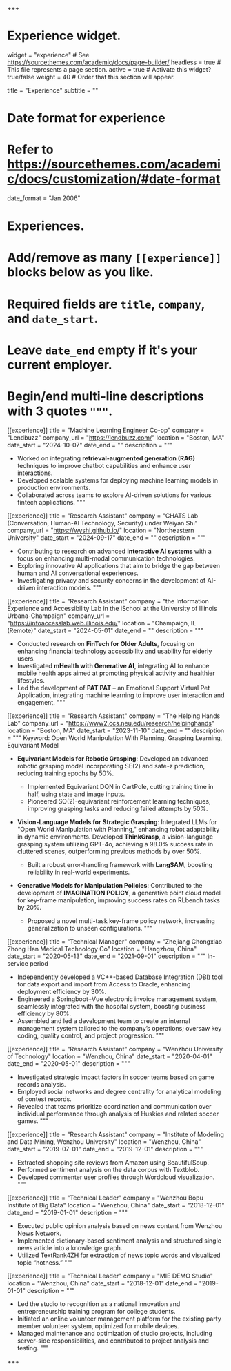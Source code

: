 +++
# Experience widget.
widget = "experience"  # See https://sourcethemes.com/academic/docs/page-builder/
headless = true  # This file represents a page section.
active = true  # Activate this widget? true/false
weight = 40  # Order that this section will appear.

title = "Experience"
subtitle = ""

# Date format for experience
#   Refer to https://sourcethemes.com/academic/docs/customization/#date-format
date_format = "Jan 2006"

# Experiences.
#   Add/remove as many `[[experience]]` blocks below as you like.
#   Required fields are `title`, `company`, and `date_start`.
#   Leave `date_end` empty if it's your current employer.
#   Begin/end multi-line descriptions with 3 quotes `"""`.

[[experience]]
  title = "Machine Learning Engineer Co-op"
  company = "Lendbuzz"
  company_url = "https://lendbuzz.com/"
  location = "Boston, MA"
  date_start = "2024-10-07"
  date_end = ""
  description = """
- Worked on integrating **retrieval-augmented generation (RAG)** techniques to improve chatbot capabilities and enhance user interactions.
- Developed scalable systems for deploying machine learning models in production environments.
- Collaborated across teams to explore AI-driven solutions for various fintech applications.
  """

[[experience]]
  title = "Research Assistant"
  company = "CHATS Lab (Conversation, Human-AI Technology, Security) under Weiyan Shi"
  company_url = "https://wyshi.github.io/"
  location = "Northeastern University"
  date_start = "2024-09-17"
  date_end = ""
  description = """
- Contributing to research on advanced **interactive AI systems** with a focus on enhancing multi-modal communication technologies.
- Exploring innovative AI applications that aim to bridge the gap between human and AI conversational experiences.
- Investigating privacy and security concerns in the development of AI-driven interaction models.
  """

[[experience]]
  title = "Research Assistant"
  company = "the Information Experience and Accessibility Lab in the iSchool at the University of Illinois Urbana-Champaign"
  company_url = "https://infoaccesslab.web.illinois.edu/"
  location = "Champaign, IL (Remote)"
  date_start = "2024-05-01"
  date_end = ""
  description = """
- Conducted research on **FinTech for Older Adults**, focusing on enhancing financial technology accessibility and usability for elderly users.  
- Investigated **mHealth with Generative AI**, integrating AI to enhance mobile health apps aimed at promoting physical activity and healthier lifestyles.  
- Led the development of **PAT PAT** – an Emotional Support Virtual Pet Application, integrating machine learning to improve user interaction and engagement.
  """


[[experience]]
  title = "Research Assistant"
  company = "The Helping Hands Lab"
  company_url = "https://www2.ccs.neu.edu/research/helpinghands"
  location = "Boston, MA"
  date_start = "2023-11-10"
  date_end = ""
  description = """
  Keyword:  Open World Manipulation With Planning, Grasping Learning, Equivariant Model
  
- **Equivariant Models for Robotic Grasping**: Developed an advanced robotic grasping model incorporating SE(2) and safe-z prediction, reducing training epochs by 50%.  
  - Implemented Equivariant DQN in CartPole, cutting training time in half, using state and image inputs.
  - Pioneered SO(2)-equivariant reinforcement learning techniques, improving grasping tasks and reducing failed attempts by 50%.
  
- **Vision-Language Models for Strategic Grasping**: Integrated LLMs for "Open World Manipulation with Planning," enhancing robot adaptability in dynamic environments. Developed **ThinkGrasp**, a vision-language grasping system utilizing GPT-4o, achieving a 98.0% success rate in cluttered scenes, outperforming previous methods by over 50%.  
  - Built a robust error-handling framework with **LangSAM**, boosting reliability in real-world experiments.

- **Generative Models for Manipulation Policies**: Contributed to the development of **IMAGINATION POLICY**, a generative point cloud model for key-frame manipulation, improving success rates on RLbench tasks by 20%.  
  - Proposed a novel multi-task key-frame policy network, increasing generalization to unseen configurations.
  """


[[experience]]
  title = "Technical Manager"
  company = "Zhejiang Chongxiao Zhong Han Medical Technology Co"
  location = "Hangzhou, China"
  date_start = "2020-05-13"
  date_end = "2021-09-01"
  description = """
  In-service period
  - Independently developed a VC++-based Database Integration (DBI) tool for data export and import from Access to Oracle, enhancing deployment efficiency by 30%.
  - Engineered a Springboot+Vue electronic invoice management system, seamlessly integrated with the hospital system, boosting business efficiency by 80%.
  - Assembled and led a development team to create an internal management system tailored to the company’s operations; oversaw key coding, quality control, and project progression.
  """

[[experience]]
  title = "Research Assistant"
  company = "Wenzhou University of Technology"
  location = "Wenzhou, China"
  date_start = "2020-04-01"
  date_end = "2020-05-01"
  description = """
  - Investigated strategic impact factors in soccer teams based on game records analysis.
  - Employed social networks and degree centrality for analytical modeling of contest records.
  - Revealed that teams prioritize coordination and communication over individual performance through analysis of Huskies and related soccer games.
  """

[[experience]]
  title = "Research Assistant"
  company = "Institute of Modeling and Data Mining, Wenzhou University"
  location = "Wenzhou, China"
  date_start = "2019-07-01"
  date_end = "2019-12-01"
  description = """
  - Extracted shopping site reviews from Amazon using BeautifulSoup.
  - Performed sentiment analysis on the data corpus with Textblob.
  - Developed commenter user profiles through Wordcloud visualization.
  """

[[experience]]
  title = "Technical Leader"
  company = "Wenzhou Bopu Institute of Big Data"
  location = "Wenzhou, China"
  date_start = "2018-12-01"
  date_end = "2019-01-01"
  description = """
  - Executed public opinion analysis based on news content from Wenzhou News Network.
  - Implemented dictionary-based sentiment analysis and structured single news article into a knowledge graph.
  - Utilized TextRank4ZH for extraction of news topic words and visualized topic “hotness.”
  """

[[experience]]
  title = "Technical Leader"
  company = "MIE DEMO Studio"
  location = "Wenzhou, China"
  date_start = "2018-12-01"
  date_end = "2019-01-01"
  description = """
  - Led the studio to recognition as a national innovation and entrepreneurship training program for college students.
  - Initiated an online volunteer management platform for the existing party member volunteer system, optimized for mobile devices.
  - Managed maintenance and optimization of studio projects, including server-side responsibilities, and contributed to project analysis and testing.
  """


+++
